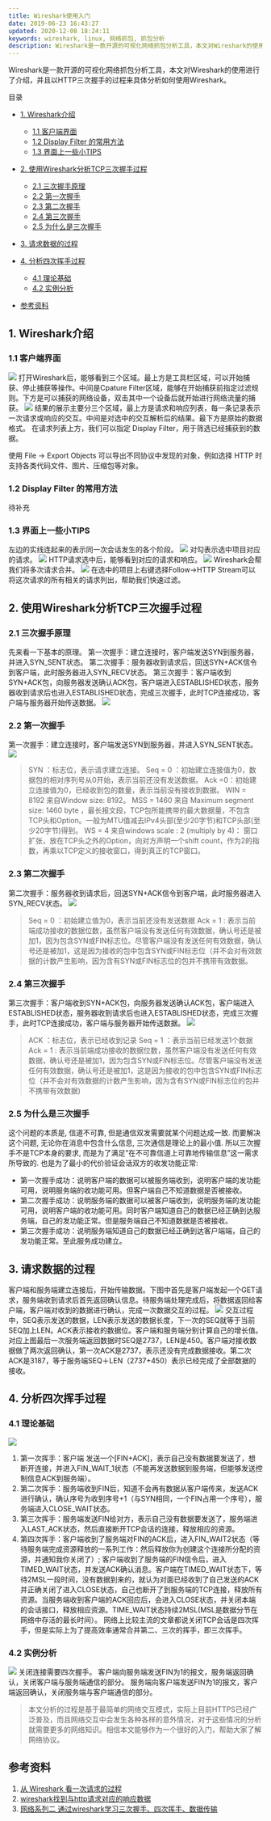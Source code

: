 ```yaml
---
title: Wireshark使用入门
date: 2019-06-23 16:43:27
updated: 2020-12-08 18:24:11
keywords: wireshark, linux, 网络抓包, 抓包分析
description: Wireshark是一款开源的可视化网络抓包分析工具，本文对Wireshark的使用进行了介绍，并且以HTTP三次握手的过程来具体分析如何使用Wireshark。
---
```


Wireshark是一款开源的可视化网络抓包分析工具，本文对Wireshark的使用进行了介绍，并且以HTTP三次握手的过程来具体分析如何使用Wireshark。

<!-- more -->

目录

* [1. Wireshark介绍](#1-wireshark介绍)
  * [1.1 客户端界面](#11-客户端界面)
  * [1.2 Display Filter 的常用方法](#12-display-filter-的常用方法)
  * [1.3 界面上一些小TIPS](#13-界面上一些小tips)

* [2. 使用Wireshark分析TCP三次握手过程](#2-使用wireshark分析tcp三次握手过程)
  * [2.1 三次握手原理](#21-三次握手原理)
  * [2.2 第一次握手](#22-第一次握手)
  * [2.3 第二次握手](#23-第二次握手)
  * [2.4 第三次握手](#24-第三次握手)
  * [2.5 为什么是三次握手](#25-为什么是三次握手)

* [3. 请求数据的过程](#3-请求数据的过程)
* [4. 分析四次挥手过程](#4-分析四次挥手过程)
  * [4.1 理论基础](#41-理论基础)
  * [4.2 实例分析](#42-实例分析)

* [参考资料](#参考资料)



## 1. Wireshark介绍

### 1.1 客户端界面

![](20190623-wireshark-tcp-http/39469-20190623164341744-1675801967.png)
打开Wireshark后，能够看到三个区域。最上方是工具栏区域，可以开始捕获、停止捕获等操作。中间是Cpature Filter区域，能够在开始捕获前指定过滤规则。下方是可以捕获的网络设备，双击其中一个设备后就开始进行网络流量的捕获。
![](20190623-wireshark-tcp-http/39469-20190623164405118-1187167593.png)
结果的展示主要分三个区域，最上方是请求和响应列表，每一条记录表示一次请求或响应的交互。中间是对选中的交互解析后的结果。最下方是原始的数据格式。
在请求列表上方，我们可以指定 Display Filter，用于筛选已经捕获到的数据。

使用 File -> Export Objects 可以导出不同协议中发现的对象，例如选择 HTTP 时支持各类代码文件、图片、压缩包等对象。

### 1.2 Display Filter 的常用方法
待补充

### 1.3 界面上一些小TIPS
左边的实线连起来的表示同一次会话发生的各个阶段。
![](20190623-wireshark-tcp-http/39469-20190623164445658-1001676679.png)
对勾表示选中项目对应的请求。
![](20190623-wireshark-tcp-http/39469-20190623164525930-937728395.png)
HTTP请求选中后，能够看到对应的请求和响应。
![](20190623-wireshark-tcp-http/39469-20190623164542934-609310321.png)
Wireshark会帮我们将多次请求合并。
![](20190623-wireshark-tcp-http/39469-20190623164559288-259932833.png)
在选中的项目上右键选择Follow->HTTP Stream可以将这次请求的所有相关的请求列出，帮助我们快速过滤。

## 2. 使用Wireshark分析TCP三次握手过程

### 2.1 三次握手原理
先来看一下基本的原理。
第一次握手：建立连接时，客户端发送SYN到服务器，并进入SYN_SENT状态。
第二次握手：服务器收到请求后，回送SYN+ACK信令到客户端，此时服务器进入SYN_RECV状态。
第三次握手：客户端收到SYN+ACK包，向服务器发送确认ACK包，客户端进入ESTABLISHED状态，服务器收到请求后也进入ESTABLISHED状态，完成三次握手，此时TCP连接成功，客户端与服务器开始传送数据。
![](20190623-wireshark-tcp-http/39469-20190623164716586-1129658078.png)

### 2.2 第一次握手
第一次握手：建立连接时，客户端发送SYN到服务器，并进入SYN_SENT状态。
![](20190623-wireshark-tcp-http/39469-20190623164745118-1762839127.png)

> SYN ：标志位，表示请求建立连接。
Seq = 0 ：初始建立连接值为0，数据包的相对序列号从0开始，表示当前还没有发送数据。
Ack =0：初始建立连接值为0，已经收到包的数量，表示当前没有接收到数据。
WIN = 8192 来自Window size: 8192。
MSS = 1460 来自 Maximum segment size: 1460 byte ，最长报文段，TCP包所能携带的最大数据量，不包含TCP头和Option。一般为MTU值减去IPv4头部(至少20字节)和TCP头部(至少20字节)得到。
WS = 4 来自windows scale : 2 (multiply by 4)： 窗口扩张，放在TCP头之外的Option，向对方声明一个shift count，作为2的指数，再乘以TCP定义的接收窗口，得到真正的TCP窗口。


### 2.3 第二次握手
第二次握手：服务器收到请求后，回送SYN+ACK信令到客户端，此时服务器进入SYN_RECV状态。
![](20190623-wireshark-tcp-http/39469-20190623164804092-1996445194.png)

> Seq = 0 ：初始建立值为0，表示当前还没有发送数据
Ack = 1 : 表示当前端成功接收的数据位数，虽然客户端没有发送任何有效数据，确认号还是被加1，因为包含SYN或FIN标志位。尽管客户端没有发送任何有效数据，确认号还是被加1，这是因为接收的包中包含SYN或FIN标志位（并不会对有效数据的计数产生影响，因为含有SYN或FIN标志位的包并不携带有效数据。


### 2.4 第三次握手
第三次握手：客户端收到SYN+ACK包，向服务器发送确认ACK包，客户端进入ESTABLISHED状态，服务器收到请求后也进入ESTABLISHED状态，完成三次握手，此时TCP连接成功，客户端与服务器开始传送数据。
![](20190623-wireshark-tcp-http/39469-20190623164821126-325502215.png)

> ACK ：标志位，表示已经收到记录
Seq = 1 ：表示当前已经发送1个数据
Ack = 1 : 表示当前端成功接收的数据位数，虽然客户端没有发送任何有效数据，确认号还是被加1，因为包含SYN或FIN标志位。尽管客户端没有发送任何有效数据，确认号还是被加1，这是因为接收的包中包含SYN或FIN标志位（并不会对有效数据的计数产生影响，因为含有SYN或FIN标志位的包并不携带有效数据)


### 2.5 为什么是三次握手
这个问题的本质是, 信道不可靠, 但是通信双发需要就某个问题达成一致. 而要解决这个问题, 无论你在消息中包含什么信息, 三次通信是理论上的最小值. 所以三次握手不是TCP本身的要求, 而是为了满足”在不可靠信道上可靠地传输信息”这一需求所导致的.
也是为了最小的代价验证会话双方的收发功能正常:

* 第一次握手成功：说明客户端的数据可以被服务端收到，说明客户端的发功能可用，说明服务端的收功能可用。但客户端自己不知道数据是否被接收。
* 第二次握手成功：说明服务端的数据可以被客户端收到，说明服务端的发功能可用，说明客户端的收功能可用。同时客户端知道自己的数据已经正确到达服务端，自己的发功能正常。但是服务端自己不知道数据是否被接收。
* 第三次握手成功：说明服务端知道自己的数据已经正确到达客户端端，自己的发功能正常。至此服务成功建立。

## 3. 请求数据的过程
客户端和服务端建立连接后，开始传输数据。下图中首先是客户端发起一个GET请求，服务端收到请求后首先返回确认信息。待服务端处理完成后，将数据返回给客户端，客户端对收到的数据进行确认，完成一次数据交互的过程。
![](20190623-wireshark-tcp-http/39469-20190623164841260-2073101580.png)
交互过程中，SEQ表示发送的数据，LEN表示发送的数据长度，下一次的SEQ就等于当前SEQ加上LEN。ACK表示接收的数据位。客户端和服务端分别计算自己的增长值。对应上图最后一次服务端返回数据时SEQ是2737，LEN是450。客户端对接收数据做了两次返回确认，第一次ACK是2737，表示还没有完成数据接收。第二次ACK是3187，等于服务端SEQ＋LEN（2737+450）表示已经完成了全部数据的接收。

## 4. 分析四次挥手过程

### 4.1 理论基础
![](20190623-wireshark-tcp-http/39469-20190623164916812-262875897.png)

1. 第一次挥手：客户端 发送一个[FIN+ACK]，表示自己没有数据要发送了，想断开连接，并进入FIN_WAIT_1状态（不能再发送数据到服务端，但能够发送控制信息ACK到服务端）。
2. 第二次挥手：服务端收到FIN后，知道不会再有数据从客户端传来，发送ACK进行确认，确认序号为收到序号+1（与SYN相同，一个FIN占用一个序号），服务端进入CLOSE_WAIT状态。
3. 第三次挥手：服务端发送FIN给对方，表示自己没有数据要发送了，服务端进入LAST_ACK状态，然后直接断开TCP会话的连接，释放相应的资源。
4. 第四次挥手：客户端收到了服务端对FIN的ACK后，进入FIN_WAIT2状态（等待服务端完成资源释放的一系列工作：然后释放你为创建这个连接所分配的资源，并通知我你关闭了）; 客户端收到了服务端的FIN信令后，进入TIMED_WAIT状态，并发送ACK确认消息。客户端在TIMED_WAIT状态下，等待2MSL一段时间，没有数据到来的，就认为对面已经收到了自己发送的ACK并正确关闭了进入CLOSE状态，自己也断开了到服务端的TCP连接，释放所有资源。当服务端收到客户端的ACK回应后，会进入CLOSE状态，并关闭本端的会话接口，释放相应资源。TIME_WAIT状态持续2MSL(MSL是数据分节在网络中存活的最长时间）。
网络上比较主流的文章都说关闭TCP会话是四次挥手，但是实际上为了提高效率通常合并第二、三次的挥手，即三次挥手。

### 4.2 实例分析
![](20190623-wireshark-tcp-http/39469-20190623164937872-136901119.png)
关闭连接需要四次握手。
客户端向服务端发送FIN为1的报文，服务端返回确认，关闭客户端与服务端通信的部分。
服务端向客户端发送FIN为1的报文，客户端返回确认，关闭服务端与客户端通信的部分。

> 本文分析的过程是基于最简单的网络交互模式，实际上目前HTTPS已经广泛普及，而且网络交互中会发生各种各样的意外情况，对于这些情况的分析就需要更多的网络知识。相信本文能够作为一个很好的入门，帮助大家了解网络协议。

## 参考资料

1. [从 Wireshark 看一次请求的过程](https://segmentfault.com/a/1190000014210812)
2. [wireshark找到与http请求对应的响应数据](https://blog.csdn.net/buyaore_wo/article/details/69787715)
3. [网络系列二 通过wireshark学习三次握手、四次挥手、数据传输](https://blog.csdn.net/hry2015/article/details/79006671)
